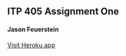 ## ITP 405 Assignment One

#### Jason Feuerstein

[Visit Heroku app](https://jwfeuers-itp405-hw1.herokuapp.com/)
